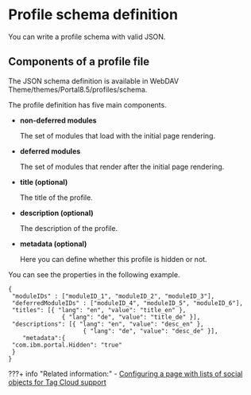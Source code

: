 # Profile schema definition

You can write a profile schema with valid JSON.

## Components of a profile file

The JSON schema definition is available in WebDAV Theme/themes/Portal8.5/profiles/schema.

The profile definition has five main components.

-   **non-deferred modules**

    The set of modules that load with the initial page rendering.

-   **deferred modules**

    The set of modules that render after the initial page rendering.

-   **title \(optional\)**

    The title of the profile.

-   **description \(optional\)**

    The description of the profile.

-   **metadata \(optional\)**

    Here you can define whether this profile is hidden or not.


You can see the properties in the following example.

```
{
 "moduleIDs" : ["moduleID_1", "moduleID_2", "moduleID_3"],
 "deferredModuleIDs" : ["moduleID_4", "moduleID_5", "moduleID_6"],
 "titles": [{ "lang": "en", "value": "title_en" },
               { "lang": "de", "value": "title_de" }],
 "descriptions": [{ "lang": "en", "value": "desc_en" },
                     { "lang": "de", "value": "desc_de" }],
    "metadata":{
 "com.ibm.portal.Hidden": "true"
 }
}
```


???+ info "Related information:"
    - [Configuring a page with lists of social objects for Tag Cloud support](../../../social_rendering/working_with_social_objects/config_page_social_objects_tag_cloud.md)

